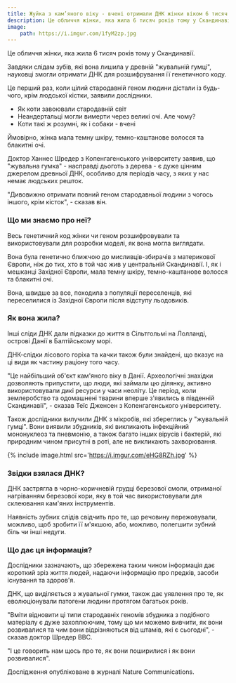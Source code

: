 ```yaml
---
title: Жуйка з кам’яного віку - вчені отримали ДНК жінки віком 6 тисяч років
description: Це обличчя жінки, яка жила 6 тисяч років тому у Скандинавії.
image:
    path: https://i.imgur.com/1fyM2zp.jpg
---
```


Це обличчя жінки, яка жила 6 тисяч років тому у Скандинавії.

Завдяки слідам зубів, які вона лишила у древній "жувальній гумці", науковці змогли отримати ДНК для розшифрування її генетичного коду.

Це перший раз, коли цілий стародавній геном людини дістали із будь-чого, крім людської кістки, заявили дослідники.

- Як коти завоювали стародавній світ
- Неандертальці могли вимерти через великі очі. Але чому?
- Коти такі ж розумні, як і собаки - вчені

Ймовірно, жінка мала темну шкіру, темно-каштанове волосся та блакитні очі.

Доктор Ханнес Шредер з Копенгагенського університету заявив, що "жувальна гумка" - насправді дьоготь з дерева - є дуже цінним джерелом древньої ДНК, особливо для періодів часу, з яких у нас немає людських решток.

"Дивовижно отримати повний геном стародавньої людини з чогось іншого, крім кісток", - сказав він.

### Що ми знаємо про неї?

Весь генетичний код жінки чи геном розшифровували та використовували для розробки моделі, як вона могла виглядати.

Вона була генетично ближчою до мисливців-збирачів з материкової Європи, ніж до тих, хто в той час жив у центральній Скандинавії. І, як і мешканці Західної Європи, мала темну шкіру, темно-каштанове волосся та блакитні очі.

Вона, швидше за все, походила з популяції переселенців, які переселилися із Західної Європи після відступу льодовиків.

### Як вона жила?

Інші сліди ДНК дали підказки до життя в Сільтгольмі на Лолланді, острові Данії в Балтійському морі.

ДНК-слідки лісового горіха та качки також були знайдені, що вказує на ці види як частину раціону того часу.

"Це найбільший об'єкт кам'яного віку в Данії. Археологічні знахідки дозволяють припустити, що люди, які займали цю ділянку, активно використовували дикі ресурси у часи неоліту. Це період, коли землеробство та одомашнені тварини вперше з'явились в південній Скандинавії", - сказав Теїс Дженсен з Копенгагенського університету.

Також дослідники вилучили ДНК з мікробів, які збереглись у "жувальній гумці". Вони виявили збудників, які викликають інфекційний мононуклеоз та пневмонію, а також багато інших вірусів і бактерій, які природним чином присутні в роті, але не викликають захворювання.

{% include image.html src='https://i.imgur.com/eHG8RZh.jpg' %}

### Звідки взялася ДНК?

ДНК застрягла в чорно-коричневій грудці березової смоли, отриманої нагріванням березової кори, яку в той час використовували для склеювання кам'яних інструментів.

Наявність зубних слідів свідчить про те, що речовину пережовували, можливо, щоб зробити її м'якшою, або, можливо, полегшити зубний біль чи інші недуги.

### Що дає ця інформація?

Дослідники зазначають, що збережена таким чином інформація дає короткий зріз життя людей, надаючи інформацію про предків, засоби існування та здоров'я.

ДНК, що виділяється з жувальної гумки, також дає уявлення про те, як еволюціонували патогени людини протягом багатьох років.

"Вміти відновити ці типи стародавніх геномів збудника з подібного матеріалу є дуже захоплюючим, тому що ми можемо вивчити, як вони розвивалися та чим вони відрізняються від штамів, які є сьогодні", - сказав доктор Шредер BBC.

"І це говорить нам щось про те, як вони поширилися і як вони розвивалися".

Дослідження опубліковане в журналі Nature Communications.
